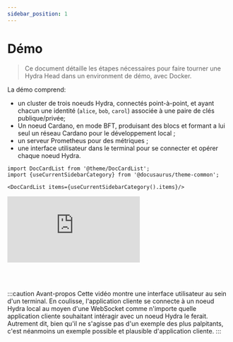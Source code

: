 ```yaml
---
sidebar_position: 1
---
```


# Démo

> Ce document détaille les étapes nécessaires pour faire tourner une Hydra Head dans un environment de démo, avec Docker.

La démo comprend:

- un cluster de trois noeuds Hydra, connectés point-à-point, et ayant chacun une identité (`alice`, `bob`, `carol`) associée à une paire de clés publique/privée;
- Un noeud Cardano, en mode BFT, produisant des blocs et formant a lui seul un réseau Cardano pour le développement local&nbsp;;
- un serveur Prometheus pour des métriques&nbsp;;
- une interface utilisateur dans le terminal pour se connecter et opérer chaque noeud Hydra. 

```mdx-code-block
import DocCardList from '@theme/DocCardList';
import {useCurrentSidebarCategory} from '@docusaurus/theme-common';

<DocCardList items={useCurrentSidebarCategory().items}/>
```

<iframe style={{width: '100%', height: '480px'}} src="https://www.youtube.com/embed/dJk5_kB3BM4" title="Hydra Head Demo" frameborder="0" allow="accelerometer; autoplay; clipboard-write; encrypted-media; gyroscope; picture-in-picture" allowfullscreen="true"></iframe>

<br/><br/>

:::caution Avant-propos
Cette vidéo montre une interface utilisateur au sein d'un terminal. En coulisse, l'application cliente se connecte à un noeud Hydra local au moyen d'une WebSocket comme n'importe quelle application cliente souhaitant intéragir avec un noeud Hydra le ferait. Autrement dit, bien qu'il ne s'agisse pas d'un exemple des plus palpitants, c'est néanmoins un exemple possible et plausible d'application cliente.
:::

